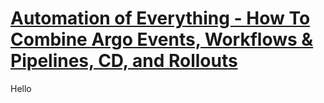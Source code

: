 # [Automation of Everything - How To Combine Argo Events, Workflows & Pipelines, CD, and Rollouts](https://youtu.be/XNXJtxkUKeY)
Hello
